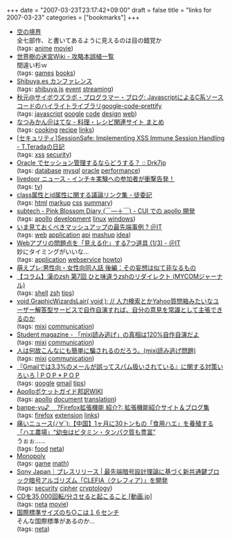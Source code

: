 +++
date = "2007-03-23T23:17:42+09:00"
draft = false
title = "links for 2007-03-23"
categories = ["bookmarks"]
+++

<ul class="delicious">
	<li>
		<div class="delicious-link"><a href="http://karanokyoukai.com/">空の境界</a></div>
		<div class="delicious-extended">全七部作、と書いてあるように見えるのは目の錯覚か</div>
		<div class="delicious-tags">(tags: <a href="http://del.icio.us/nobu666/anime">anime</a> <a href="http://del.icio.us/nobu666/movie">movie</a>)</div>
	</li>
	<li>
		<div class="delicious-link"><a href="http://www15.atwiki.jp/sekaiju_maze/pages/351.html">世界樹の迷宮Wiki - 攻略本誤植一覧</a></div>
		<div class="delicious-extended">間違い杉ｗ</div>
		<div class="delicious-tags">(tags: <a href="http://del.icio.us/nobu666/games">games</a> <a href="http://del.icio.us/nobu666/books">books</a>)</div>
	</li>
	<li>
		<div class="delicious-link"><a href="http://stream.i-revo.jp/event/shibuya.es/">Shibuya.es カンファレンス</a></div>
		<div class="delicious-tags">(tags: <a href="http://del.icio.us/nobu666/shibuya.js">shibuya.js</a> <a href="http://del.icio.us/nobu666/event">event</a> <a href="http://del.icio.us/nobu666/streaming">streaming</a>)</div>
	</li>
	<li>
		<div class="delicious-link"><a href="http://labs.cybozu.co.jp/blog/akky/archives/2007/03/javascript-syntax-highlighter.html">秋元@サイボウズラボ・プログラマー・ブログ: JavascriptによるC系ソースコードのハイライトライブラリgoogle-code-prettify</a></div>
		<div class="delicious-tags">(tags: <a href="http://del.icio.us/nobu666/javascript">javascript</a> <a href="http://del.icio.us/nobu666/google">google</a> <a href="http://del.icio.us/nobu666/code">code</a> <a href="http://del.icio.us/nobu666/design">design</a> <a href="http://del.icio.us/nobu666/web">web</a>)</div>
	</li>
	<li>
		<div class="delicious-link"><a href="http://d.hatena.ne.jp/acqua_alta/20070323/recipe">なつみかん＠はてな - 料理・レシピ関連サイト まとめ</a></div>
		<div class="delicious-tags">(tags: <a href="http://del.icio.us/nobu666/cooking">cooking</a> <a href="http://del.icio.us/nobu666/recipe">recipe</a> <a href="http://del.icio.us/nobu666/links">links</a>)</div>
	</li>
	<li>
		<div class="delicious-link"><a href="http://d.hatena.ne.jp/teracc/20070321#1174446558">[セキュリティ]SessionSafe: Implementing XSS Immune Session Handling - T.Teradaの日記</a></div>
		<div class="delicious-tags">(tags: <a href="http://del.icio.us/nobu666/xss">xss</a> <a href="http://del.icio.us/nobu666/security">security</a>)</div>
	</li>
	<li>
		<div class="delicious-link"><a href="http://www.drk7.jp/MT/archives/001196.html">Oracle でセッション管理するならどうする？ :: Drk7jp</a></div>
		<div class="delicious-tags">(tags: <a href="http://del.icio.us/nobu666/database">database</a> <a href="http://del.icio.us/nobu666/mysql">mysql</a> <a href="http://del.icio.us/nobu666/oracle">oracle</a> <a href="http://del.icio.us/nobu666/performance">performance</a>)</div>
	</li>
	<li>
		<div class="delicious-link"><a href="http://news.livedoor.com/article/detail/3085483/">livedoor ニュース - インチキ実験への参加者が衝撃告発！</a></div>
		<div class="delicious-tags">(tags: <a href="http://del.icio.us/nobu666/tv">tv</a>)</div>
	</li>
	<li>
		<div class="delicious-link"><a href="http://www.akatsukinishisu.net/wiki.cgi?class%C2%B0%C0%AD%A4%C8id%C2%B0%C0%AD%A4%CB%B4%D8%A4%B9%A4%EB%B5%C4%CF%C0%A5%EA%A5%F3%A5%AF%BD%B8">class属性とid属性に関する議論リンク集 - 徒委記</a></div>
		<div class="delicious-tags">(tags: <a href="http://del.icio.us/nobu666/html">html</a> <a href="http://del.icio.us/nobu666/markup">markup</a> <a href="http://del.icio.us/nobu666/css">css</a> <a href="http://del.icio.us/nobu666/summary">summary</a>)</div>
	</li>
	<li>
		<div class="delicious-link"><a href="http://subtech.g.hatena.ne.jp/secondlife/20070320/1174399702">subtech - Pink Blossom Diary (￣―＋￣) - CUI での apollo 開発</a></div>
		<div class="delicious-tags">(tags: <a href="http://del.icio.us/nobu666/apollo">apollo</a> <a href="http://del.icio.us/nobu666/development">development</a> <a href="http://del.icio.us/nobu666/linux">linux</a> <a href="http://del.icio.us/nobu666/windows">windows</a>)</div>
	</li>
	<li>
		<div class="delicious-link"><a href="http://www.atmarkit.co.jp/news/200703/22/mashup.html">いま見ておくべきマッシュアップの最先端事例 ? ＠IT</a></div>
		<div class="delicious-tags">(tags: <a href="http://del.icio.us/nobu666/web">web</a> <a href="http://del.icio.us/nobu666/application">application</a> <a href="http://del.icio.us/nobu666/api">api</a> <a href="http://del.icio.us/nobu666/mashup">mashup</a> <a href="http://del.icio.us/nobu666/idea">idea</a>)</div>
	</li>
	<li>
		<div class="delicious-link"><a href="http://www.atmarkit.co.jp/fjava/rensai4/troublehacks01/troublehacks01_1.html">Webアプリの問題点を「見える化」する7つ道具 (1/3) - ＠IT</a></div>
		<div class="delicious-extended">妙にタイミングがいいな…</div>
		<div class="delicious-tags">(tags: <a href="http://del.icio.us/nobu666/application">application</a> <a href="http://del.icio.us/nobu666/webservice">webservice</a> <a href="http://del.icio.us/nobu666/howto">howto</a>)</div>
	</li>
	<li>
		<div class="delicious-link"><a href="http://blog.livedoor.jp/moepre/archives/50131965.html">萌えプレ:男性向・女性向同人話 後編：その妄想は似て非なるもの</a></div>
	</li>
	<li>
		<div class="delicious-link"><a href="http://journal.mycom.co.jp/column/zsh/007/">【コラム】漢のzsh 第7回 ひと味違うzshのリダイレクト (MYCOMジャーナル)</a></div>
		<div class="delicious-tags">(tags: <a href="http://del.icio.us/nobu666/shell">shell</a> <a href="http://del.icio.us/nobu666/zsh">zsh</a> <a href="http://del.icio.us/nobu666/tips">tips</a>)</div>
	</li>
	<li>
		<div class="delicious-link"><a href="http://www.otsune.com/diary/2007/03/20/2.html#200703202">void GraphicWizardsLair( void ); // 人力検索とかYahoo質問箱みたいなユーザー解答型サービスで自作自演すれば、自分の意見を常識として主張できるのか</a></div>
		<div class="delicious-tags">(tags: <a href="http://del.icio.us/nobu666/mixi">mixi</a> <a href="http://del.icio.us/nobu666/communication">communication</a>)</div>
	</li>
	<li>
		<div class="delicious-link"><a href="http://d.hatena.ne.jp/Paul3/20070321/p1">Student magazine - 「mixi読み逃げ」の真相は120%自作自演だよ</a></div>
		<div class="delicious-tags">(tags: <a href="http://del.icio.us/nobu666/mixi">mixi</a> <a href="http://del.icio.us/nobu666/communication">communication</a>)</div>
	</li>
	<li>
		<div class="delicious-link"><a href="http://anond.hatelabo.jp/20070320182823">人は何故こんなにも簡単に騙されるのだろう。(mixi読み逃げ問題)</a></div>
		<div class="delicious-tags">(tags: <a href="http://del.icio.us/nobu666/mixi">mixi</a> <a href="http://del.icio.us/nobu666/communication">communication</a>)</div>
	</li>
	<li>
		<div class="delicious-link"><a href="http://www.popxpop.com/archives/2007/03/post_189.html">『Gmailでは3.3%のメールが誤ってスパム扱いされている』に関する対策いろいろ | P O P * P O P</a></div>
		<div class="delicious-tags">(tags: <a href="http://del.icio.us/nobu666/google">google</a> <a href="http://del.icio.us/nobu666/gmail">gmail</a> <a href="http://del.icio.us/nobu666/tips">tips</a>)</div>
	</li>
	<li>
		<div class="delicious-link"><a href="http://labs.anthill.jp/wiki/apollo/">Apolloポケットガイド邦訳WIKI</a></div>
		<div class="delicious-tags">(tags: <a href="http://del.icio.us/nobu666/apollo">apollo</a> <a href="http://del.icio.us/nobu666/document">document</a> <a href="http://del.icio.us/nobu666/translation">translation</a>)</div>
	</li>
	<li>
		<div class="delicious-link"><a href="http://banpe-yu.seesaa.net/article/19965599.html">banpe-yu♪ 　?Firefox拡張機能 紹介?: 拡張機能紹介サイト＆ブログ集</a></div>
		<div class="delicious-tags">(tags: <a href="http://del.icio.us/nobu666/firefox">firefox</a> <a href="http://del.icio.us/nobu666/extension">extension</a> <a href="http://del.icio.us/nobu666/links">links</a>)</div>
	</li>
	<li>
		<div class="delicious-link"><a href="http://blog.livedoor.jp/dqnplus/archives/944205.html">痛いニュース(ﾉ∀`):【中国】1ヶ月に30トンもの「食用ハエ」を養殖する「ハエ農場」“幼虫はビタミン・タンパク質も豊富”</a></div>
		<div class="delicious-extended">うぉぉ……</div>
		<div class="delicious-tags">(tags: <a href="http://del.icio.us/nobu666/food">food</a> <a href="http://del.icio.us/nobu666/neta">neta</a>)</div>
	</li>
	<li>
		<div class="delicious-link"><a href="http://www.t3.rim.or.jp/~omorita/mono/monopoly.html">Monopoly</a></div>
		<div class="delicious-tags">(tags: <a href="http://del.icio.us/nobu666/game">game</a> <a href="http://del.icio.us/nobu666/math">math</a>)</div>
	</li>
	<li>
		<div class="delicious-link"><a href="http://www.sony.co.jp/SonyInfo/News/Press/200703/07-028/index.html">Sony Japan｜プレスリリース | 最先端暗号設計理論に基づく新共通鍵ブロック暗号アルゴリズム「CLEFIA（クレフィア）」を開発</a></div>
		<div class="delicious-tags">(tags: <a href="http://del.icio.us/nobu666/security">security</a> <a href="http://del.icio.us/nobu666/cipher">cipher</a> <a href="http://del.icio.us/nobu666/cryptology">cryptology</a>)</div>
	</li>
	<li>
		<div class="delicious-link"><a href="http://douga.jp/archives/642">CDを35,000回転/分させると起こること [動画.jp]</a></div>
		<div class="delicious-tags">(tags: <a href="http://del.icio.us/nobu666/neta">neta</a> <a href="http://del.icio.us/nobu666/movie">movie</a>)</div>
	</li>
	<li>
		<div class="delicious-link"><a href="http://www.fuzoku.sh/newsflash/0058/index.html">国際標準サイズのち○こは１６センチ</a></div>
		<div class="delicious-extended">そんな国際標準があるのか…</div>
		<div class="delicious-tags">(tags: <a href="http://del.icio.us/nobu666/neta">neta</a>)</div>
	</li>
</ul>
